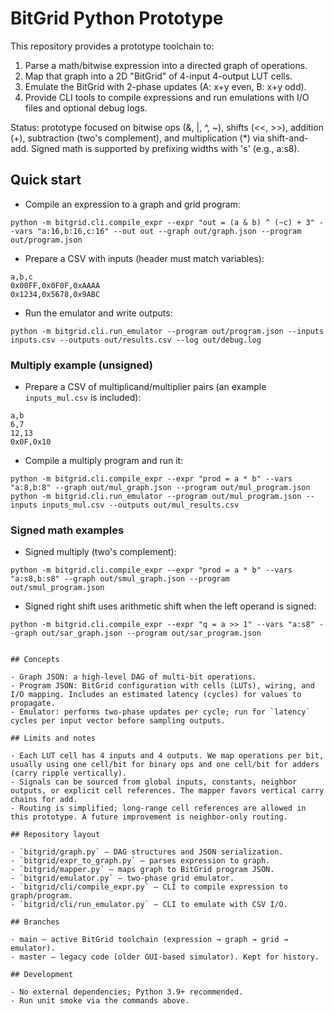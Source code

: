 # BitGrid Python Prototype

This repository provides a prototype toolchain to:

1. Parse a math/bitwise expression into a directed graph of operations.
2. Map that graph into a 2D "BitGrid" of 4-input 4-output LUT cells.
3. Emulate the BitGrid with 2-phase updates (A: x+y even, B: x+y odd).
4. Provide CLI tools to compile expressions and run emulations with I/O files and optional debug logs.

Status: prototype focused on bitwise ops (&, |, ^, ~), shifts (<<, >>), addition (+), subtraction (two's complement), and multiplication (*) via shift-and-add. Signed math is supported by prefixing widths with 's' (e.g., a:s8).

## Quick start

- Compile an expression to a graph and grid program:

```
python -m bitgrid.cli.compile_expr --expr "out = (a & b) ^ (~c) + 3" --vars "a:16,b:16,c:16" --out out --graph out/graph.json --program out/program.json
```

- Prepare a CSV with inputs (header must match variables):

```
a,b,c
0x00FF,0x0F0F,0xAAAA
0x1234,0x5678,0x9ABC
```

- Run the emulator and write outputs:

```
python -m bitgrid.cli.run_emulator --program out/program.json --inputs inputs.csv --outputs out/results.csv --log out/debug.log
```

### Multiply example (unsigned)

- Prepare a CSV of multiplicand/multiplier pairs (an example `inputs_mul.csv` is included):

```
a,b
6,7
12,13
0x0F,0x10
```

- Compile a multiply program and run it:

```
python -m bitgrid.cli.compile_expr --expr "prod = a * b" --vars "a:8,b:8" --graph out/mul_graph.json --program out/mul_program.json
python -m bitgrid.cli.run_emulator --program out/mul_program.json --inputs inputs_mul.csv --outputs out/mul_results.csv
```

### Signed math examples

- Signed multiply (two's complement):

```
python -m bitgrid.cli.compile_expr --expr "prod = a * b" --vars "a:s8,b:s8" --graph out/smul_graph.json --program out/smul_program.json
```

- Signed right shift uses arithmetic shift when the left operand is signed:

```
python -m bitgrid.cli.compile_expr --expr "q = a >> 1" --vars "a:s8" --graph out/sar_graph.json --program out/sar_program.json
```

```

## Concepts

- Graph JSON: a high-level DAG of multi-bit operations.
- Program JSON: BitGrid configuration with cells (LUTs), wiring, and I/O mapping. Includes an estimated latency (cycles) for values to propagate.
- Emulator: performs two-phase updates per cycle; run for `latency` cycles per input vector before sampling outputs.

## Limits and notes

- Each LUT cell has 4 inputs and 4 outputs. We map operations per bit, usually using one cell/bit for binary ops and one cell/bit for adders (carry ripple vertically).
- Signals can be sourced from global inputs, constants, neighbor outputs, or explicit cell references. The mapper favors vertical carry chains for add.
- Routing is simplified; long-range cell references are allowed in this prototype. A future improvement is neighbor-only routing.

## Repository layout

- `bitgrid/graph.py` — DAG structures and JSON serialization.
- `bitgrid/expr_to_graph.py` — parses expression to graph.
- `bitgrid/mapper.py` — maps graph to BitGrid program JSON.
- `bitgrid/emulator.py` — two-phase grid emulator.
- `bitgrid/cli/compile_expr.py` — CLI to compile expression to graph/program.
- `bitgrid/cli/run_emulator.py` — CLI to emulate with CSV I/O.

## Branches

- main — active BitGrid toolchain (expression → graph → grid → emulator).
- master — legacy code (older GUI-based simulator). Kept for history.

## Development

- No external dependencies; Python 3.9+ recommended.
- Run unit smoke via the commands above.

